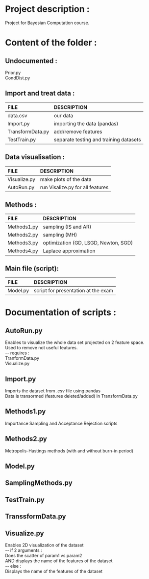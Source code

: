 # Project description : 
Project for Bayesian Computation course. 



# Content of the folder : 
## Undocumented : 
Prior.py  
CondDist.py   

## Import and treat data : 
|FILE			|DESCRIPTION				|
|:----------------------|:--------------------------------------|
|data.csv		|our data				|
|Import.py		|importing the data (pandas)		|
|TransformData.py	|add/remove features			|
|TestTrain.py		|separate testing and training datasets	|

## Data visualisation : 
|FILE			|DESCRIPTION 				|
|:----------------------|:--------------------------------------|
|Visualize.py		|make plots of the data  		|
|AutoRun.py 		|run Visalize.py for all features 	|

## Methods : 
|FILE 			|DESCRIPTION				|
|:----------------------|:--------------------------------------|
|Methods1.py		|sampling (IS and AR)			|
|Methods2.py		|sampling (MH) 				|
|Methods3.py 		|optimization (GD, LSGD, Newton, SGD)	|
|Methods4.py		|Laplace approximation			|

## Main file (script): 
|FILE			|DESCRIPTION				|
|:----------------------|:--------------------------------------|
|Model.py		|script for presentation at the exam  	|



# Documentation of scripts :

## AutoRun.py
Enables to visualize the whole data set projected on 2 feature space.  
Used to remove not useful features.  
-- requires :  
	TranformData.py  
	Visualize.py  

## Import.py 
Imports the dataset from .csv file using pandas  
Data is transormed (features deleted/added) in TransformData.py  

## Methods1.py
Importance Sampling and Acceptance Rejection scripts  

## Methods2.py 
Metropolis-Hastings methods (with and without burn-in period)  

## Model.py 
## SamplingMethods.py
## TestTrain.py
## TranssformData.py

## Visualize.py 
Enables 2D visualization of the dataset  
-- if 2 arguments :  
	Does the scatter of param1 vs param2  
	AND displays the name of the features of the dataset  
-- else :  
	Displays the name of the features of the dataset  


